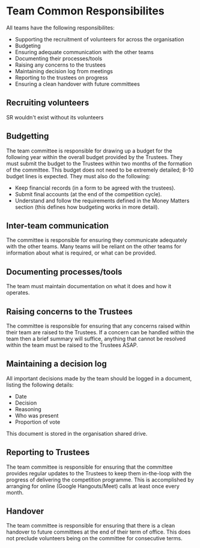 # Team Common Responsibilites

All teams have the following responsibilites:
* Supporting the recruitment of volunteers for across the organisation
* Budgeting
* Ensuring adequate communication with the other teams
* Documenting their processes/tools
* Raising any concerns to the trustees
* Maintaining decision log from meetings
* Reporting to the trustees on progress
* Ensuring a clean handover with future committees

## Recruiting volunteers
SR wouldn't exist without its volunteers

## Budgetting
The team committee is responsible for drawing up a budget for the following year within the overall budget provided by the Trustees. They must submit the budget to the Trustees within two months of the formation of the committee. This budget does not need to be extremely detailed; 8-10 budget lines is expected. They must also do the following:
* Keep financial records (in a form to be agreed with the trustees).
* Submit final accounts (at the end of the competition cycle).
* Understand and follow the requirements defined in the Money Matters section (this defines how budgeting works in more detail).

## Inter-team communication
The committee is responsible for ensuring they communicate adequately with the other teams. Many teams will be reliant on the other teams for information about what is required, or what can be provided.

## Documenting processes/tools
The team must maintain documentation on what it does and how it operates.

## Raising concerns to the Trustees
The committee is responsible for ensuring that any concerns raised within their team are raised to the Trustees. If a concern can be handled within the team then a brief summary will suffice, anything that cannot be resolved within the team must be raised to the Trustees ASAP.

## Maintaining a decision log
All important decisions made by the team should be logged in a document, listing the following details:
* Date
* Decision
* Reasoning
* Who was present
* Proportion of vote

This document is stored in the organisation shared drive.

## Reporting to Trustees
The team committee is responsible for ensuring that the committee provides regular updates to the Trustees to keep them in-the-loop with the progress of delivering the competition programme. This is accomplished by arranging for online (Google Hangouts/Meet) calls at least once every month.

## Handover
The team committee is responsible for ensuring that there is a clean handover to future committees at the end of their term of office. This does not preclude volunteers being on the committee for consecutive terms.
